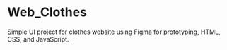 # Web_Clothes
Simple UI project for clothes website using Figma for prototyping, HTML, CSS, and JavaScript.
